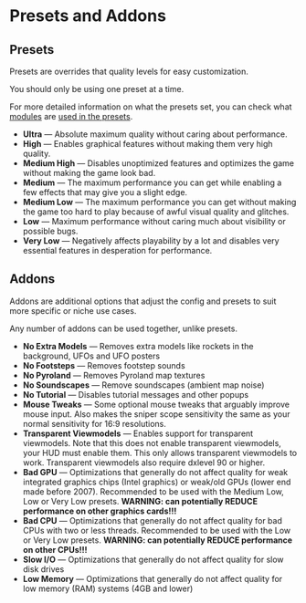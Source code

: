 # Presets and Addons

## Presets

Presets are overrides that quality levels for easy customization.

You should only be using one preset at a time.

For more detailed information on what the presets set, you can check what [modules](https://github.com/mastercoms/mastercomfig/wiki/Modules) are [used in the presets](https://github.com/mastercoms/mastercomfig/tree/release/config/cfg/presets).

* **Ultra** — Absolute maximum quality without caring about performance.
* **High** — Enables graphical features without making them very high quality.
* **Medium High** — Disables unoptimized features and optimizes the game without making the game look bad.
* **Medium** — The maximum performance you can get while enabling a few effects that may give you a slight edge.
* **Medium Low** — The maximum performance you can get without making the game too hard to play because of awful visual quality and glitches.
* **Low** — Maximum performance without caring much about visibility or possible bugs.
* **Very Low** — Negatively affects playability by a lot and disables very essential features in desperation for performance.

## Addons

Addons are additional options that adjust the config and presets to suit more specific or niche use cases.

Any number of addons can be used together, unlike presets.

* **No Extra Models** — Removes extra models like rockets in the background, UFOs and UFO posters
* **No Footsteps** — Removes footstep sounds
* **No Pyroland** — Removes Pyroland map textures
* **No Soundscapes** — Remove soundscapes (ambient map noise)
* **No Tutorial** — Disables tutorial messages and other popups
* **Mouse Tweaks** — Some optional mouse tweaks that arguably improve mouse input. Also makes the sniper scope sensitivity the same as your normal sensitivity for 16:9 resolutions.
* **Transparent Viewmodels** — Enables support for transparent viewmodels. Note that this does not enable transparent viewmodels, your HUD must enable them. This only allows transparent viewmodels to work. Transparent viewmodels also require dxlevel 90 or higher.
* **Bad GPU** — Optimizations that generally do not affect quality for weak integrated graphics chips (Intel graphics) or weak/old GPUs (lower end made before 2007). Recommended to be used with the Medium Low, Low or Very Low presets. **WARNING: can potentially REDUCE performance on other graphics cards!!!**
* **Bad CPU** — Optimizations that generally do not affect quality for bad CPUs with two or less threads. Recommended to be used with the Low or Very Low presets. **WARNING: can potentially REDUCE performance on other CPUs!!!**
* **Slow I/O** — Optimizations that generally do not affect quality for slow disk drives
* **Low Memory** — Optimizations that generally do not affect quality for low memory (RAM) systems (4GB and lower)

